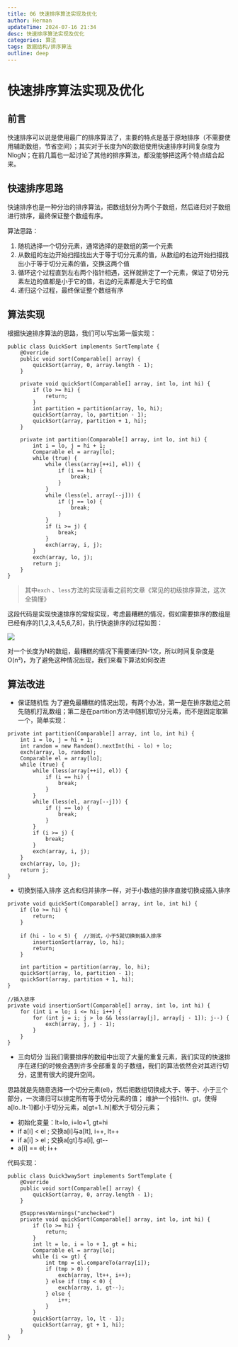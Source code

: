 ```yaml
---
title: 06 快速排序算法实现及优化
author: Herman
updateTime: 2024-07-16 21:34
desc: 快速排序算法实现及优化
categories: 算法
tags: 数据结构/排序算法
outline: deep
---
```


# 快速排序算法实现及优化


## 前言
快速排序可以说是使用最广的排序算法了，主要的特点是基于原地排序（不需要使用辅助数组，节省空间）；其实对于长度为N的数组使用快速排序时间复杂度为 NlogN；在前几篇也一起讨论了其他的排序算法，都没能够把这两个特点结合起来。


## 快速排序思路
快速排序也是一种分治的排序算法，把数组划分为两个子数组，然后递归对子数组进行排序，最终保证整个数组有序。

算法思路：
1. 随机选择一个切分元素，通常选择的是数组的第一个元素
2. 从数组的左边开始扫描找出大于等于切分元素的值，从数组的右边开始扫描找出小于等于切分元素的值，交换这两个值
3. 循环这个过程直到左右两个指针相遇，这样就排定了一个元素，保证了切分元素左边的值都是小于它的值，右边的元素都是大于它的值
4. 递归这个过程，最终保证整个数组有序



## 算法实现
根据快速排序算法的思路，我们可以写出第一版实现：

```
public class QuickSort implements SortTemplate {
    @Override
    public void sort(Comparable[] array) {
        quickSort(array, 0, array.length - 1);
    }

    private void quickSort(Comparable[] array, int lo, int hi) {
        if (lo >= hi) {
            return;
        }
        int partition = partition(array, lo, hi);
        quickSort(array, lo, partition - 1);
        quickSort(array, partition + 1, hi);
    }

    private int partition(Comparable[] array, int lo, int hi) {
        int i = lo, j = hi + 1;
        Comparable el = array[lo];
        while (true) {
            while (less(array[++i], el)) {
                if (i == hi) {
                    break;
                }
            }
            while (less(el, array[--j])) {
                if (j == lo) {
                    break;
                }
            }
            if (i >= j) {
                break;
            }
            exch(array, i, j);
        }
        exch(array, lo, j);
        return j;
    }
}
```

> 其中`exch` 、`less`方法的实现请看之前的文章《常见的初级排序算法，这次全搞懂》


这段代码是实现快速排序的常规实现，考虑最糟糕的情况，假如需要排序的数组是已经有序的[1,2,3,4,5,6,7,8]，执行快速排序的过程如图：

![](https://cdn.jsdelivr.net/gh/silently9527/images//cb03927c97b54ebca0c2432c98d1c566%7Etplv-k3u1fbpfcp-zoom-1.image)

对一个长度为N的数组，最糟糕的情况下需要递归N-1次，所以时间复杂度是O(n²)，为了避免这种情况出现，我们来看下算法如何改进

## 算法改进
- 保证随机性
  为了避免最糟糕的情况出现，有两个办法，第一是在排序数组之前先随机打乱数组；第二是在partition方法中随机取切分元素，而不是固定取第一个，简单实现：

```
private int partition(Comparable[] array, int lo, int hi) {
    int i = lo, j = hi + 1;
    int random = new Random().nextInt(hi - lo) + lo;
    exch(array, lo, random);
    Comparable el = array[lo];
    while (true) {
        while (less(array[++i], el)) {
            if (i == hi) {
                break;
            }
        }
        while (less(el, array[--j])) {
            if (j == lo) {
                break;
            }
        }
        if (i >= j) {
            break;
        }
        exch(array, i, j);
    }
    exch(array, lo, j);
    return j;
}
```

- 切换到插入排序
  这点和归并排序一样，对于小数组的排序直接切换成插入排序

```
private void quickSort(Comparable[] array, int lo, int hi) {
    if (lo >= hi) {
        return;
    }
    
    if (hi - lo < 5) {  //测试，小于5就切换到插入排序
        insertionSort(array, lo, hi);
        return;
    }

    int partition = partition(array, lo, hi);
    quickSort(array, lo, partition - 1);
    quickSort(array, partition + 1, hi);
}

//插入排序
private void insertionSort(Comparable[] array, int lo, int hi) {
    for (int i = lo; i <= hi; i++) {
        for (int j = i; j > lo && less(array[j], array[j - 1]); j--) {
            exch(array, j, j - 1);
        }
    }
}

```

- 三向切分
  当我们需要排序的数组中出现了大量的重复元素，我们实现的快速排序在递归的时候会遇到许多全部重复的子数组，我们的算法依然会对其进行切分，这里有很大的提升空间。

思路就是先随意选择一个切分元素(el)，然后把数组切换成大于、等于、小于三个部分，一次递归可以排定所有等于切分元素的值；
维护一个指针lt、gt，使得a[lo..lt-1]都小于切分元素，a[gt+1..hi]都大于切分元素；

* 初始化变量：lt=lo, i=lo+1, gt=hi
* if a[i] < el ; 交换a[i]与a[lt], i++, lt++
* if a[i] > el ; 交换a[gt]与a[i], gt--
* a[i] == el; i++

代码实现：

```
public class Quick3waySort implements SortTemplate {
    @Override
    public void sort(Comparable[] array) {
        quickSort(array, 0, array.length - 1);
    }

    @SuppressWarnings("unchecked")
    private void quickSort(Comparable[] array, int lo, int hi) {
        if (lo >= hi) {
            return;
        }
        int lt = lo, i = lo + 1, gt = hi;
        Comparable el = array[lo];
        while (i <= gt) {
            int tmp = el.compareTo(array[i]);
            if (tmp > 0) {
                exch(array, lt++, i++);
            } else if (tmp < 0) {
                exch(array, i, gt--);
            } else {
                i++;
            }
        }
        quickSort(array, lo, lt - 1);
        quickSort(array, gt + 1, hi);
    }
}
```

